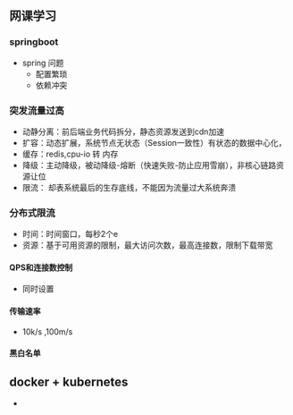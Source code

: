 ##   网课学习

### springboot
*	spring 问题
	*	配置繁琐
	*	依赖冲突


### 突发流量过高
*	动静分离：前后端业务代码拆分，静态资源发送到cdn加速
*	扩容：动态扩展，系统节点无状态（Session一致性）有状态的数据中心化，
*	缓存：redis,cpu-io 转 内存
*	降级：主动降级，被动降级-熔断（快速失败-防止应用雪崩），非核心链路资源让位
*	限流： 却表系统最后的生存底线，不能因为流量过大系统奔溃

### 分布式限流
*	时间：时间窗口，每秒2个e
*	资源：基于可用资源的限制，最大访问次数，最高连接数，限制下载带宽

#### QPS和连接数控制
*	同时设置

#### 传输速率
*	10k/s ,100m/s

#### 黑白名单

## docker + kubernetes
*	